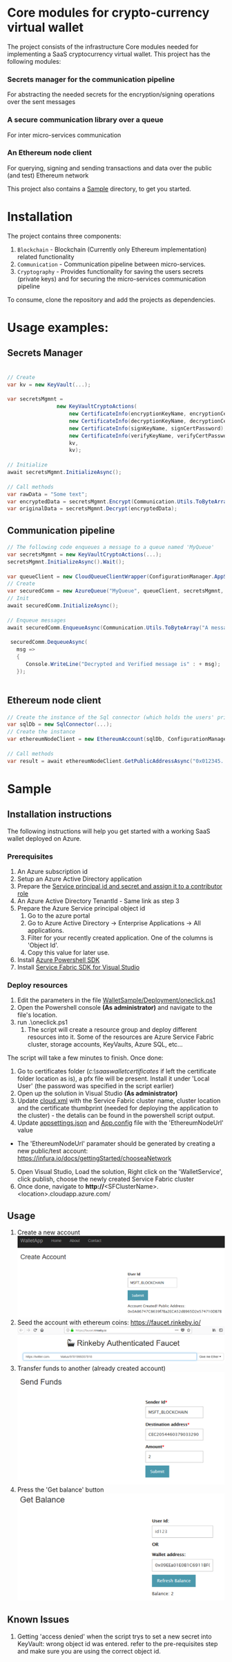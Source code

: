# Core modules for crypto-currency virtual wallet
The project consists of the infrastructure Core modules needed for implementing a SaaS cryptocurrency virtual wallet. This project has the following modules:
### Secrets manager for the communication pipeline
For abstracting the needed secrets for the encryption/signing operations over the sent messages
### A secure communication library over a queue
For inter micro-services communication
### An Ethereum node client
For querying, signing and sending transactions and data over the public (and test) Ethereum network

This project also contains a [Sample](WalletSample) directory, to get you started.  

# Installation
The project contains three components:
1. `Blockchain` - Blockchain (Currently only Ethereum implementation) related functionality <br>
2. `Communication` - Communication pipeline between micro-services.<br>
3. `Cryptography` - Provides functionality for saving the users secrets (private keys) and for securing the micro-services communication pipeline <br>

To consume, clone the repository and add the projects as dependencies.

# Usage examples:

## Secrets Manager
```c#

// Create
var kv = new KeyVault(...);

var secretsMgmnt =
                new KeyVaultCryptoActions(
                    new CertificateInfo(encryptionKeyName, encryptionCertPassword),
                    new CertificateInfo(decryptionKeyName, decryptionCertPassword),
                    new CertificateInfo(signKeyName, signCertPassword),
                    new CertificateInfo(verifyKeyName, verifyCertPassword),
                    kv,
                    kv);

// Initialize
await secretsMgmnt.InitializeAsync();

// Call methods
var rawData = "Some text";
var encryptedData = secretsMgmnt.Encrypt(Communication.Utils.ToByteArray(rawData));
var originalData = secretsMgmnt.Decrypt(encryptedData);

```
## Communication pipeline
```c#
// The following code enqueues a message to a queue named 'MyQueue'
var secretsMgmnt = new KeyVaultCryptoActions(...);
secretsMgmnt.InitializeAsync().Wait();

var queueClient = new CloudQueueClientWrapper(ConfigurationManager.AppSettings["AzureStorageConnectionString"]);
// Create
var securedComm = new AzureQueue("MyQueue", queueClient, secretsMgmnt, true);
// Init
await securedComm.InitializeAsync();

// Enqueue messages
await securedComm.EnqueueAsync(Communication.Utils.ToByteArray("A message"));

 securedComm.DequeueAsync(
   msg =>
   {
      Console.WriteLine("Decrypted and Verified message is" : + msg);
   });
  
```

## Ethereum node client
```c#
// Create the instance of the Sql connector (which holds the users' private keys)
var sqlDb = new SqlConnector(...);
// Create the instance
var ethereumNodeClient = new EthereumAccount(sqlDb, ConfigurationManager.AppSettings["EthereumNodeUrl"]);

// Call methods
var result = await ethereumNodeClient.GetPublicAddressAsync("0x012345...");   
```

# Sample
## Installation instructions

The following instructions will help you get started with a working SaaS wallet deployed on Azure.

### Prerequisites
1. An Azure subscription id
2. Setup an Azure Active Directory application
3. Prepare the [Service principal id and secret and assign it to a contributor role](https://docs.microsoft.com/en-us/azure/azure-resource-manager/resource-group-create-service-principal-portal)
4. An Azure Active Directory TenantId - Same link as step 3
5. Prepare the Azure Service principal object id
   1. Go to the azure portal
   2. Go to Azure Active Directory -> Enterprise Applications -> All applications. 
   3. Filter for your recently created application. One of the columns is 'Object Id'. 
   4. Copy this value for later use.
6. Install [Azure Powershell SDK](https://www.microsoft.com/web/handlers/webpi.ashx/getinstaller/WindowsAzurePowershellGet.3f.3f.3fnew.appids)
7. Install [Service Fabric SDK for Visual Studio](https://docs.microsoft.com/en-us/azure/service-fabric/service-fabric-get-started)

### Deploy resources
1. Edit the parameters in the file [WalletSample/Deployment/oneclick.ps1](WalletSample/Deployment/oneclick.ps1)
2. Open the Powershell console **(As administrator)** and navigate to the file's location.
3. run .\oneclick.ps1
   1. The script will create a resource group and deploy different resources into it. Some of the resources are Azure Service Fabric cluster, storage accounts, KeyVaults, Azure SQL, etc...


The script will take a few minutes to finish.
Once done:
1) Go to certificates folder (*c:\saaswalletcertificates* if left the certificate folder location as is), a pfx file will be present.
Install it under 'Local User' (the password was specified in the script earlier)
2) Open up the solution in Visual Studio **(As administrator)**
3) Update [cloud.xml](WalletSF/publishprofiles/cloud.xml) with the Service Fabric cluster name, cluster location and the certificate thumbprint (needed for deploying the application to the cluster) - the detalis can be found in the powershell script output.
4) Update [appsettings.json](WalletSample/WalletApp/appsettings.json) and [App.config](WalletSample/TransactionEngine/App.config) file with the 'EthereumNodeUrl' value
* The 'EthereumNodeUrl' paramater should be generated by creating a new public/test account:
https://infura.io/docs/gettingStarted/chooseaNetwork
5) Open Visual Studio, Load the solution, Right click on the 'WalletService', click publish, choose the newly created Service Fabric cluster
6) Once done, navigate to **http://**\<SFClusterName\>.\<location\>.cloudapp.azure.com/

## Usage
1. Create a new account
![Creating a new account for identifier 'MSFT_BLOCKCHAIN'](/images/createAccount.png)
2. Seed the account with ethereum coins:
https://faucet.rinkeby.io/
![Seeding the 'MSFT_BLOCKCHAIN' account with a few coins](/images/seed.png)
3. Transfer funds to another (already created account)
![Tranfer funds to another address](/images/sendFunds.png)
4. Press the 'Get balance' button
![Get the current balance](/images/getBalance.png)

## Known Issues
1. Getting 'access denied' when the script trys to set a new secret into KeyVault: wrong object id was entered. refer to the pre-requisites step and make sure you are using the correct object id.
